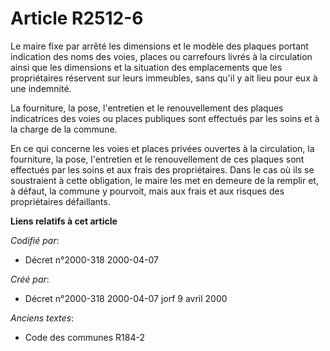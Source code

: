 # Article R2512-6

Le maire fixe par arrêté les dimensions et le modèle des plaques portant indication des noms des voies, places ou carrefours
livrés à la circulation ainsi que les dimensions et la situation des emplacements que les propriétaires réservent sur leurs
immeubles, sans qu'il y ait lieu pour eux à une indemnité.

La fourniture, la pose, l'entretien et le renouvellement des plaques indicatrices des voies ou places publiques sont
effectués par les soins et à la charge de la commune.

En ce qui concerne les voies et places privées ouvertes à la circulation, la fourniture, la pose, l'entretien et le
renouvellement de ces plaques sont effectués par les soins et aux frais des propriétaires. Dans le cas où ils se soustraient
à cette obligation, le maire les met en demeure de la remplir et, à défaut, la commune y pourvoit, mais aux frais et aux
risques des propriétaires défaillants.

**Liens relatifs à cet article**

_Codifié par_:

  - Décret n°2000-318 2000-04-07

_Créé par_:

  - Décret n°2000-318 2000-04-07 jorf 9 avril 2000

_Anciens textes_:

  - Code des communes R184-2
